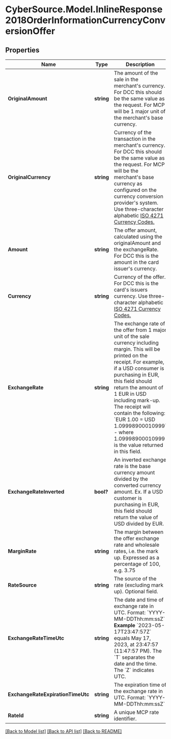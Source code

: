 # CyberSource.Model.InlineResponse2018OrderInformationCurrencyConversionOffer
## Properties

Name | Type | Description | Notes
------------ | ------------- | ------------- | -------------
**OriginalAmount** | **string** | The amount of the sale in the merchant&#39;s currency.  For DCC this should be the same value as the request. For MCP will be 1 major unit of the merchant&#39;s base currency.  | [optional] 
**OriginalCurrency** | **string** | Currency of the transaction in the merchant&#39;s currency.  For DCC this should be the same value as the request.  For MCP will be the merchant&#39;s base currency as configured on the currency conversion provider&#39;s system. Use three-character alphabetic [ISO 4271 Currency Codes.](https://developer.cybersource.com/docs/cybs/en-us/currency-codes/reference/all/na/currency-codes/currency-codes.html)  | [optional] 
**Amount** | **string** | The offer amount, calculated using the originalAmount and the exchangeRate. For DCC this is the amount in the card issuer&#39;s currency.  | [optional] 
**Currency** | **string** | Currency of the offer. For DCC this is the card&#39;s issuers currency. Use three-character alphabetic  [ISO 4271 Currency Codes.](https://developer.cybersource.com/docs/cybs/en-us/currency-codes/reference/all/na/currency-codes/currency-codes.html)  | [optional] 
**ExchangeRate** | **string** | The exchange rate of the offer from 1 major unit of the sale currency including margin. This will be printed on the receipt. For example, if a USD consumer is purchasing in EUR, this field should return the amount of 1 EUR in USD including mark-up. The receipt will contain the following: &#x60;EUR 1.00 &#x3D; USD 1.09998900010999&#x60; - where 1.09998900010999 is the value returned in this field.  | [optional] 
**ExchangeRateInverted** | **bool?** | An inverted exchange rate is the base currency amount divided by the converted currency amount. Ex. If a USD customer is purchasing in EUR, this field should return the value of USD divided by EUR.  | [optional] 
**MarginRate** | **string** | The margin between the offer exchange rate and wholesale rates, i.e. the mark up. Expressed as a percentage of 100, e.g. 3.75  | [optional] 
**RateSource** | **string** | The source of the rate (excluding mark up). Optional field.  | [optional] 
**ExchangeRateTimeUtc** | **string** | The date and time of exchange rate in UTC. Format: &#x60;YYYY-MM-DDThh:mm:ssZ&#x60; **Example** &#x60;2023-05-17T23:47:57Z&#x60; equals May 17, 2023, at 23:47:57 (11:47:57 PM). The &#x60;T&#x60; separates the date and the time. The &#x60;Z&#x60; indicates UTC.  | [optional] 
**ExchangeRateExpirationTimeUtc** | **string** | The expiration time of the exchange rate in UTC. Format: &#x60;YYYY-MM-DDThh:mm:ssZ&#x60;  | [optional] 
**RateId** | **string** | A unique MCP rate identifier.  | [optional] 

[[Back to Model list]](../README.md#documentation-for-models) [[Back to API list]](../README.md#documentation-for-api-endpoints) [[Back to README]](../README.md)

